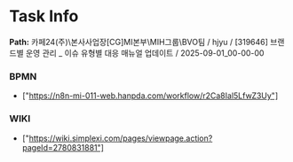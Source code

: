 # Task Info

**Path:** 카페24(주)\본사사업장\[CG]MI본부\MIH그룹\BVO팀 / hjyu / [319646] 브랜드별 운영 관리 _ 이슈 유형별 대응 매뉴얼 업데이트 / 2025-09-01_00-00-00

### BPMN
- ["https://n8n-mi-011-web.hanpda.com/workflow/r2Ca8Ial5LfwZ3Uy"]

### WIKI
- ["https://wiki.simplexi.com/pages/viewpage.action?pageId=2780831881"]

